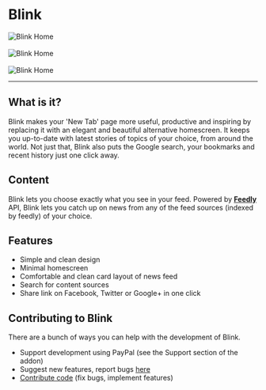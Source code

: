 # Blink

![Blink Home](http://4.bp.blogspot.com/-qUMUKb4pV0M/VnADAxZGpaI/AAAAAAAAAHg/htlI3F35jeQ/s1600/blink_home_mockup.jpg)
<br />
<br />
![Blink Home](http://1.bp.blogspot.com/-Sa_rP__ZYbw/VnAC0635uOI/AAAAAAAAAHQ/efePc7eCvK0/s1600/blink_feed.png)
<br />
<br />
![Blink Home](http://1.bp.blogspot.com/-71y3qacL4qI/VnAC3Sz_zuI/AAAAAAAAAHY/oyL6UKwoYNQ/s1600/blink_content.png)

----------------------------

## What is it?

Blink makes your 'New Tab' page more useful, productive and inspiring by replacing it with an elegant and beautiful alternative homescreen. It keeps you up-to-date with latest stories of topics of your choice, from around the world. Not just that, Blink also puts the Google search, your bookmarks and recent history just one click away.

## Content

Blink lets you choose exactly what you see in your feed. Powered by **[Feedly](https://feedly.com)** API, Blink lets you catch up on news from any of the feed sources (indexed by feedly) of your choice.

## Features

* Simple and clean design
* Minimal homescreen
* Comfortable and clean card layout of news feed
* Search for content sources
* Share link on Facebook, Twitter or Google+ in one click

## Contributing to Blink

There are a bunch of ways you can help with the development of Blink.

* Support development using PayPal (see the Support section of the addon)
* Suggest new features, report bugs [here](https://github.com/CptFoobar/Blink/issues)
* [Contribute code](https://github.com/CptFoobar/Blink/blob/master/CONTRIBUTING.md) (fix bugs, implement features)
